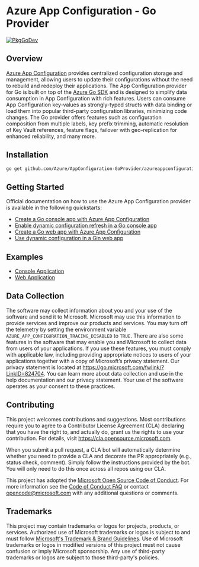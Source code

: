 # Azure App Configuration - Go Provider

[![PkgGoDev](https://pkg.go.dev/badge/github.com/Azure/AppConfiguration-GoProvider/azureappconfiguration)](https://pkg.go.dev/github.com/Azure/AppConfiguration-GoProvider/azureappconfiguration)

## Overview

[Azure App Configuration](https://docs.microsoft.com/azure/azure-app-configuration/overview) provides centralized configuration storage and management, allowing users to update their configurations without the need to rebuild and redeploy their applications. The App Configuration provider for Go is built on top of the [Azure Go SDK](https://pkg.go.dev/github.com/Azure/azure-sdk-for-go/sdk/data/azappconfig) and is designed to simplify data consumption in App Configuration with rich features. Users can consume App Configuration key-values as strongly-typed structs with data binding or load them into popular third-party configuration libraries, minimizing code changes. The Go provider offers features such as configuration composition from multiple labels, key prefix trimming, automatic resolution of Key Vault references, feature flags, failover with geo-replication for enhanced reliability, and many more.

## Installation

```bash
go get github.com/Azure/AppConfiguration-GoProvider/azureappconfiguration
```

## Getting Started

Official documentation on how to use the Azure App Configuration provider is available in the following quickstarts:

- [Create a Go console app with Azure App Configuration](https://learn.microsoft.com/azure/azure-app-configuration/quickstart-go-console-app?tabs=entra-id)
- [Enable dynamic configuration refresh in a Go console app](https://learn.microsoft.com/azure/azure-app-configuration/enable-dynamic-configuration-go-console-app)
- [Create a Go web app with Azure App Configuration](https://learn.microsoft.com/azure/azure-app-configuration/quickstart-go-web-app?tabs=entra-id)
- [Use dynamic configuration in a Gin web app](https://learn.microsoft.com/azure/azure-app-configuration/enable-dynamic-configuration-gin-web-app)

## Examples

- [Console Application](./example/console_app/)
- [Web Application](./example/gin_web_app/)

## Data Collection

The software may collect information about you and your use of the software and send it to Microsoft. Microsoft may use this information to provide services and improve our products and services. You may turn off the telemetry by setting the environment variable `AZURE_APP_CONFIGURATION_TRACING_DISABLED` to `TRUE`. There are also some features in the software that may enable you and Microsoft to collect data from users of your applications. If you use these features, you must comply with applicable law, including providing appropriate notices to users of your applications together with a copy of Microsoft’s privacy statement. Our privacy statement is located at https://go.microsoft.com/fwlink/?LinkID=824704. You can learn more about data collection and use in the help documentation and our privacy statement. Your use of the software operates as your consent to these practices.

## Contributing

This project welcomes contributions and suggestions.  Most contributions require you to agree to a
Contributor License Agreement (CLA) declaring that you have the right to, and actually do, grant us
the rights to use your contribution. For details, visit https://cla.opensource.microsoft.com.

When you submit a pull request, a CLA bot will automatically determine whether you need to provide
a CLA and decorate the PR appropriately (e.g., status check, comment). Simply follow the instructions
provided by the bot. You will only need to do this once across all repos using our CLA.

This project has adopted the [Microsoft Open Source Code of Conduct](https://opensource.microsoft.com/codeofconduct/).
For more information see the [Code of Conduct FAQ](https://opensource.microsoft.com/codeofconduct/faq/) or
contact [opencode@microsoft.com](mailto:opencode@microsoft.com) with any additional questions or comments.

## Trademarks

This project may contain trademarks or logos for projects, products, or services. Authorized use of Microsoft 
trademarks or logos is subject to and must follow 
[Microsoft's Trademark & Brand Guidelines](https://www.microsoft.com/en-us/legal/intellectualproperty/trademarks/usage/general).
Use of Microsoft trademarks or logos in modified versions of this project must not cause confusion or imply Microsoft sponsorship.
Any use of third-party trademarks or logos are subject to those third-party's policies.
